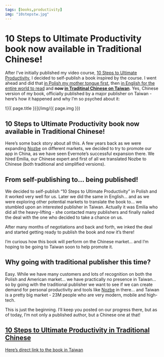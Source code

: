 ```yaml
---
tags: [books,productivity]
img: "10stepstw.jpg"
---
```


# 10 Steps to Ultimate Productivity book now available in Traditional Chinese!

After I’ve initially published my video course, [10 Steps to Ultimate Productivity](https://sliwinski.com/10steps), I decided to self-publish a book inspired by the course. I went ahead and did that [in Polish my mother tongue first](https://kursproduktywnosci.pl), then [in English for the entire world to read](https://productivitycourse.com) and **now [in Traditinal Chinese on Taiwan](https://10steps.tw)**. Yes, Chinese version of my book, officially published by a major publisher on Taiwan - here’s how it happened and why I’m so psyched about it:

<!--More-->

![{{ page.title }}](/img/{{ page.img }})


## 10 Steps to Ultimate Productivity book now available in Traditional Chinese!

Here’s some back story about all this. A few years back as we were expanding [Nozbe][n] on different markets, we decided to try to promote our app in China, as we have seen Evernote’s successful expansion there. We hired Emilia, our Chinese expert and first of all we translated Nozbe to Chinese (both traditional and simplified versions).

## From self-publishing to... being published!

We decided to self-publish “10 Steps to Ultimate Productivity” in Polish and it worked very well for us. Later we did the same in English... and as we were exploring other potential markets to translate the book to... we stumbled upon an interested publisher in Taiwan. Actually it was Emilia who did all the heavy-lifting - she contacted many publishers and finally nailed the deal with the one who decided to take a chance on us.

After many months of negotiations and back and forth, we inked the deal and started getting ready to publish the book and now it’s there!

I’m curious how this book will perform on the Chinese market... and I’m hoping to be going to Taiwan soon to help promote it.

## Why going with traditional publisher this time?

Easy. While we have many customers and lots of recognition on both the Polish and American market... we have practically no presence in Taiwan... so by going with the traditional publisher we want to see if we can create demand for personal productivity and tools like [Nozbe][n] in there... and Taiwan is a pretty big market - 23M people who are very modern, mobile and high-tech.

This is just the beginning. I’ll keep you posted on our progress there, but as of today, I’m not only a published author, but a Chinese one at that!

## [10 Steps to Ultimate Productivity in Traditional Chinese](https://10steps.tw)

[Here’s direct link to the book in Taiwan](https://www.books.com.tw/products/0010815340)



[n]: https://nozbe.com/?a=mike
[p]: https://thepodcast.fm/